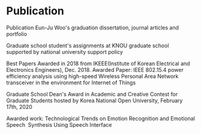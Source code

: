 # Publication
Publication Eun-Ju Woo's graduation dissertation, journal articles and portfolio  

Graduate school student's assignments at KNOU graduate school supported by national university support policy 


Best Papers Awarded in 2018 from IKEEE(Institute of Korean Electrical and Electronics Engineers), Dec. 2018.
Awarded Paper: IEEE 802.15.4 power efficiency analysis using high-speed Wireless Personal Area Network transceiver in the environment for Internet of Things

Graduate School Dean's Award in Academic and Creative Contest for Graduate Students hosted by Korea National Open University, February 17th, 2020

Awarded work: Technological Trends on Emotion Recognition and Emotional Speech  Synthesis Using Speech Interface
